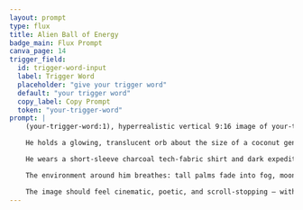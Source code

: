 ```yaml
---
layout: prompt
type: flux
title: Alien Ball of Energy
badge_main: Flux Prompt
canva_page: 14
trigger_field:
  id: trigger-word-input
  label: Trigger Word
  placeholder: "give your trigger word"
  default: "your trigger word"
  copy_label: Copy Prompt
  token: "your-trigger-word"
prompt: |
    (your-trigger-word:1), hyperrealistic vertical 9:16 image of your-trigger-word standing in a secluded rainforest clearing just after rainfall. The air is thick with mist, and the scene glows with cool cinematic tones—indigo, magenta, and deep teal blending into fog, wet foliage, and shallow pools reflecting twilight light.

    He holds a glowing, translucent orb about the size of a coconut gently in both hands at chest level, angled so that the soft violet and ice-blue glow lights up the lower part of his face. His head is tilted slightly downward but turned three-quarters toward the camera, allowing a clear, natural view of his full face — lit from below by the orb. His expression is calm and quietly awed, with a subtle smile and soft eyes. He is engaged with the orb, not the viewer — inviting interest without seeking attention.

    He wears a short-sleeve charcoal tech-fabric shirt and dark expedition pants—damp from the jungle air. No branding. His skin catches droplets and ambient light, creating subtle reflections on his cheekbones, collarbones, and forearms.

    The environment around him breathes: tall palms fade into fog, moonlight slants through branches above, and ferns sway slightly in the breeze. The orb emits a soft pulse, reflecting off puddles and casting moving shadows along the wet path and his arms.

    The image should feel cinematic, poetic, and scroll-stopping — with a clear facial angle to support expressive video animation. A moment of presence, power, and quiet connection to something unknown yet meaningful.
---
```

